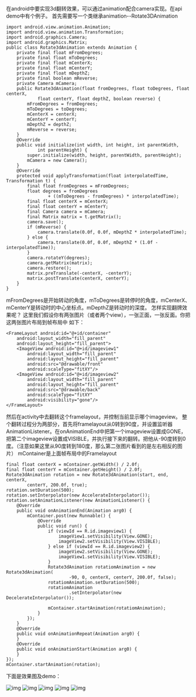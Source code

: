 在android中要实现3d翻转效果，可以通过animation配合camera实现。在api demo中有个例子。
首先需要写一个类继承animation--Rotate3DAnimation
```  
import android.view.animation.Animation;
import android.view.animation.Transformation;
import android.graphics.Camera;
import android.graphics.Matrix;
public class Rotate3dAnimation extends Animation {
	private final float mFromDegrees;
	private final float mToDegrees;
	private final float mCenterX;
	private final float mCenterY;
	private final float mDepthZ;
	private final boolean mReverse;
	private Camera mCamera;
	public Rotate3dAnimation(float fromDegrees, float toDegrees, float centerX,
			float centerY, float depthZ, boolean reverse) {
		mFromDegrees = fromDegrees;
		mToDegrees = toDegrees;
		mCenterX = centerX;
		mCenterY = centerY;
		mDepthZ = depthZ;
		mReverse = reverse;
	}
	@Override
	public void initialize(int width, int height, int parentWidth,
			int parentHeight) {
		super.initialize(width, height, parentWidth, parentHeight);
		mCamera = new Camera();
	}
	@Override
	protected void applyTransformation(float interpolatedTime, Transformation t) {
		final float fromDegrees = mFromDegrees;
		float degrees = fromDegrees
				+ ((mToDegrees - fromDegrees) * interpolatedTime);
		final float centerX = mCenterX;
		final float centerY = mCenterY;
		final Camera camera = mCamera;
		final Matrix matrix = t.getMatrix();
		camera.save();
		if (mReverse) {
			camera.translate(0.0f, 0.0f, mDepthZ * interpolatedTime);
		} else {
			camera.translate(0.0f, 0.0f, mDepthZ * (1.0f - interpolatedTime));
		}
		camera.rotateY(degrees);
		camera.getMatrix(matrix);
		camera.restore();
		matrix.preTranslate(-centerX, -centerY);
		matrix.postTranslate(centerX, centerY);
	}
}
```
mFromDegrees是开始转动的角度，mToDegrees是转停时的角度，mCenterX、mCenterY是转动时的中心坐标点。mDepthZ是转动时的深度。
怎样实现翻牌效果呢？ 这里我们假设你有两张图片（或者两个view），一张正面，一张反面。你把这两张图片布局到帧布局中 如下：
```  
<FrameLayout android:id="@+id/container"
	android:layout_width="fill_parent"
	android:layout_height="fill_parent">
	<ImageView android:id="@+id/imageview1"
		android:layout_width="fill_parent"
		android:layout_height="fill_parent"
		android:src="@drawable/front"
		android:scaleType="fitXY"/>
	<ImageView android:id="@+id/imageview2"
		android:layout_width="fill_parent"
		android:layout_height="fill_parent"
		android:src="@drawable/back"
		android:scaleType="fitXY"
		android:visibility="gone"/>
</FrameLayout>
```
然后在activity中去翻转这个framelayout，并控制当前显示哪个imageview。
整个翻转过程分为两部分，首先将framelayout从0转到90度，并设置监听器AnimationListener。在onAnimationEnd中把第一个imageview设置成GONE，把第二个imageview设置成VISIBLE，并执行接下来的翻转。把他从-90度转到0度。（注意如果这里从90度转到180度，那么第二张图片看到的是左右相反的图片）
mContainer是上面帧布局中的Framelayout
```  
final float centerX = mContainer.getWidth() / 2.0f;
final float centerY = mContainer.getHeight() / 2.0f;
Rotate3dAnimation rotation = new Rotate3dAnimation(start, end, centerX,
		centerY, 200.0f, true);
rotation.setDuration(500);
rotation.setInterpolator(new AccelerateInterpolator());
rotation.setAnimationListener(new AnimationListener() {
	@Override
	public void onAnimationEnd(Animation arg0) {
		mContainer.post(new Runnable() {
			@Override
			public void run() {
				if (viewId == R.id.imageview1) {
					imageView1.setVisibility(View.GONE);
					imageView2.setVisibility(View.VISIBLE);
				} else if (viewId == R.id.imageview2) {
					imageView2.setVisibility(View.GONE);
					imageView1.setVisibility(View.VISIBLE);
				}
				Rotate3dAnimation rotatiomAnimation = new Rotate3dAnimation(
						-90, 0, centerX, centerY, 200.0f, false);
				rotatiomAnimation.setDuration(500);
				rotatiomAnimation
						.setInterpolator(new DecelerateInterpolator());

				mContainer.startAnimation(rotatiomAnimation);
			}
		});
	}
	@Override
	public void onAnimationRepeat(Animation arg0) {
	}
	@Override
	public void onAnimationStart(Animation arg0) {
	}
});
mContainer.startAnimation(rotation);
```
下面是效果图及demo：

![img](http://emanual.github.io/md-android/img/media_3d/12_3d.jpg)
![img](http://emanual.github.io/md-android/img/media_3d/12_3d2.jpg)
![img](http://emanual.github.io/md-android/img/media_3d/12_3d3.jpg)
![img](http://emanual.github.io/md-android/img/media_3d/12_3d4.jpg)
![img](P)  